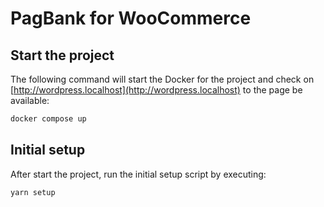 # PagBank for WooCommerce

## Start the project

The following command will start the Docker for the project and check on [http://wordpress.localhost](http://wordpress.localhost) to the page be available:

```bash
docker compose up
```

## Initial setup

After start the project, run the initial setup script by executing:

```bash
yarn setup
```
